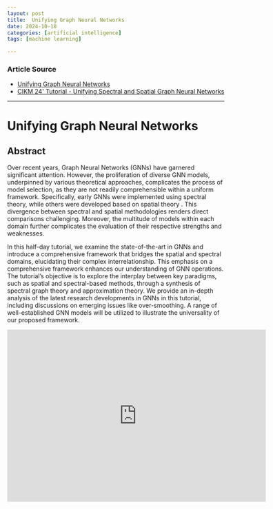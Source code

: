 ```yaml
---
layout: post
title:  Unifying Graph Neural Networks
date: 2024-10-18
categories: [artificial intelligence]
tags: [machine learning]

---
```


### Article Source


* [Unifying Graph Neural Networks](https://www.youtube.com/watch?v=6djYeoZoXuU)
* [CIKM 24' Tutorial - Unifying Spectral and Spatial Graph Neural Networks](https://xgraph.team/course/cikm24/)

---



# Unifying Graph Neural Networks


## Abstract

Over recent years, Graph Neural Networks (GNNs) have garnered significant attention. However, the proliferation of diverse GNN models, underpinned by various theoretical approaches, complicates the process of model selection, as they are not readily comprehensible within a uniform framework. Specifically, early GNNs were implemented using spectral theory, while others were developed based on spatial theory . This divergence between spectral and spatial methodologies renders direct comparisons challenging. Moreover, the multitude of models within each domain further complicates the evaluation of their respective strengths and weaknesses.

In this half-day tutorial, we examine the state-of-the-art in GNNs and introduce a comprehensive framework that bridges the spatial and spectral domains, elucidating their complex interrelationship. This emphasis on a comprehensive framework enhances our understanding of GNN operations. The tutorial’s objective is to explore the interplay between key paradigms, such as spatial and spectral-based methods, through a synthesis of spectral graph theory and approximation theory. We provide an in-depth analysis of the latest research developments in GNNs in this tutorial, including discussions on emerging issues like over-smoothing. A range of well-established GNN models will be utilized to illustrate the universality of our proposed framework.

<iframe width="600" height="400" src="https://www.youtube.com/embed/6djYeoZoXuU?si=WEKqJ0oB5CLGQn_x" title="YouTube video player" frameborder="0" allow="accelerometer; autoplay; clipboard-write; encrypted-media; gyroscope; picture-in-picture; web-share" referrerpolicy="strict-origin-when-cross-origin" allowfullscreen></iframe>